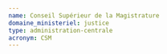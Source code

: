 ```yaml
---
name: Conseil Supérieur de la Magistrature
domaine_ministeriel: justice
type: administration-centrale
acronym: CSM
---
```

